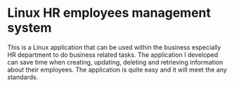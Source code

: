 # Linux HR employees management system

This is a Linux application that can be used within the business especially HR department to do business related tasks. The application I developed can save time when creating, updating, deleting and retrieving information about their employees. The application is quite easy and it will meet the any standards.
